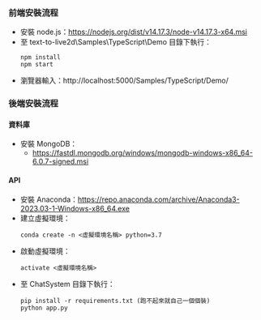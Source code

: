 ### 前端安裝流程
* 安裝 node.js：https://nodejs.org/dist/v14.17.3/node-v14.17.3-x64.msi
* 至 text-to-live2d\Samples\TypeScript\Demo 目錄下執行： 
  ```
  npm install
  npm start
  ```
* 瀏覽器輸入：http://localhost:5000/Samples/TypeScript/Demo/

### 後端安裝流程
#### 資料庫
* 安裝 MongoDB：
  * https://fastdl.mongodb.org/windows/mongodb-windows-x86_64-6.0.7-signed.msi

#### API
* 安裝 Anaconda：https://repo.anaconda.com/archive/Anaconda3-2023.03-1-Windows-x86_64.exe
* 建立虛擬環境：
  ```
  conda create -n <虛擬環境名稱> python=3.7
  ```
* 啟動虛擬環境：
  ```
  activate <虛擬環境名稱>
  ```
* 至 ChatSystem 目錄下執行：
  ```
  pip install -r requirements.txt (跑不起來就自己一個個裝)
  python app.py
  ```